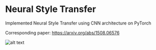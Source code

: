 # Neural Style Transfer
Implemented Neural Style Transfer using CNN architecture on PyTorch

Corresponding paper:
https://arxiv.org/abs/1508.06576

![alt text](https://ibb.co/2jpwQGC)
